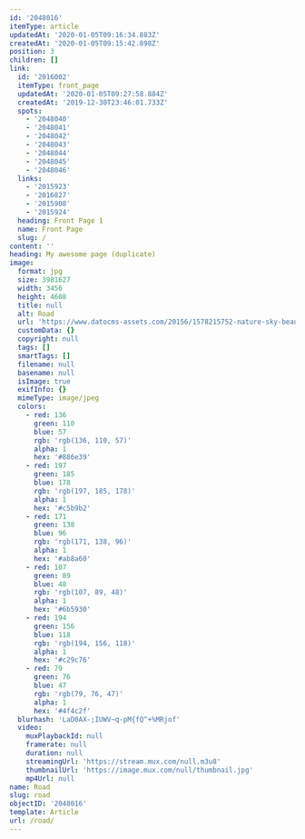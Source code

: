 ```yaml
---
id: '2048016'
itemType: article
updatedAt: '2020-01-05T09:16:34.883Z'
createdAt: '2020-01-05T09:15:42.898Z'
position: 3
children: []
link:
  id: '2016002'
  itemType: front_page
  updatedAt: '2020-01-05T09:27:58.884Z'
  createdAt: '2019-12-30T23:46:01.733Z'
  spots:
    - '2048040'
    - '2048041'
    - '2048042'
    - '2048043'
    - '2048044'
    - '2048045'
    - '2048046'
  links:
    - '2015923'
    - '2016827'
    - '2015908'
    - '2015924'
  heading: Front Page 1
  name: Front Page
  slug: /
content: ''
heading: My awesome page (duplicate)
image:
  format: jpg
  size: 3981627
  width: 3456
  height: 4608
  title: null
  alt: Road
  url: 'https://www.datocms-assets.com/20156/1578215752-nature-sky-beautiful-pretty-tree-beauty-lig-179297.jpg'
  customData: {}
  copyright: null
  tags: []
  smartTags: []
  filename: null
  basename: null
  isImage: true
  exifInfo: {}
  mimeType: image/jpeg
  colors:
    - red: 136
      green: 110
      blue: 57
      rgb: 'rgb(136, 110, 57)'
      alpha: 1
      hex: '#886e39'
    - red: 197
      green: 185
      blue: 178
      rgb: 'rgb(197, 185, 178)'
      alpha: 1
      hex: '#c5b9b2'
    - red: 171
      green: 138
      blue: 96
      rgb: 'rgb(171, 138, 96)'
      alpha: 1
      hex: '#ab8a60'
    - red: 107
      green: 89
      blue: 48
      rgb: 'rgb(107, 89, 48)'
      alpha: 1
      hex: '#6b5930'
    - red: 194
      green: 156
      blue: 118
      rgb: 'rgb(194, 156, 118)'
      alpha: 1
      hex: '#c29c76'
    - red: 79
      green: 76
      blue: 47
      rgb: 'rgb(79, 76, 47)'
      alpha: 1
      hex: '#4f4c2f'
  blurhash: 'LaD0AX-;IUWV~q-pM{fQ^+%MRjof'
  video:
    muxPlaybackId: null
    framerate: null
    duration: null
    streamingUrl: 'https://stream.mux.com/null.m3u8'
    thumbnailUrl: 'https://image.mux.com/null/thumbnail.jpg'
    mp4Url: null
name: Road
slug: road
objectID: '2048016'
template: Article
url: /road/
---
```


